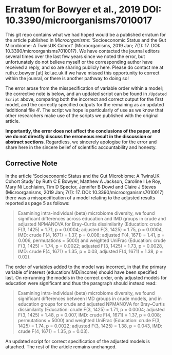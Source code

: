 # Erratum for Bowyer et al., 2019 DOI: 10.3390/microorganisms7010017

This git repo contains what we had hoped would be a published erratum for the article published in *Microorganisms*: ‘Socioeconomic Status and the Gut Microbiome: A TwinsUK Cohort’ (Microorganisms, 2019 Jan; 7(1): 17. DOI: 10.3390/microorganisms7010017). We have contacted the journal editors several times over the last few years since we noted the error, but unfortunately do not believe myself or the corresponding author have received a reply, and so are sharing publicly here. Please do contact me at ruth.c.bowyer [at] kcl.ac.uk if we have missed this opportunity to correct within the jounral, or there is another pathway to doing so! 

The error arose from the misspecification of variable order within a model; the corrective note is below, and an updated script can be found in ```/Updated Script``` above, comparing both the incorrect and correct output for the first model, and the correctly specified outputs for the remaining as an updated ‘additional file 4’. The script we hope is particularly of use as we know that other researchers make use of the scripts we published with the original article. 

**Importantly, the error does not affect the conclusions of the paper, and we do not directly discuss the erroneous result in the discussion or abstract sections**. Regardless, we sincerely apologise for the error and share here in the sincere belief of scientific accountability and honesty. 

## Corrective Note 

In the article ‘Socioeconomic Status and the Gut Microbiome: A TwinsUK Cohort Study’ by Ruth C E Bowyer, Matthew A Jackson, Caroline I Le Roy, Mary Ni Lochlainn, Tim D Spector, Jennifer B Dowd and Claire J Steves (Microorganisms, 2019 Jan; 7(1): 17. DOI: 10.3390/microorganisms7010017) there was a misspecification of a model relating to the adjusted results reported as page 5 as follows:

> Examining intra-individual (beta) microbiome diversity, we found significant differences across education and IMD groups in crude and adjusted NPMANOVA for Bray–Curtis dissimilarity (Education: crude F(3, 1425) = 1.71, p = 0.0004; adjusted F(3, 1425) = 1.75, p = 0.0004, IMD: crude F(4, 1671) = 1.37, p = 0.008; adjusted F(4, 1671) = 1.41, p = 0.006, permutations = 5000) and weighted UniFrac (Education: crude F(3, 1425) = 1.74, p = 0.0022; adjusted F(3, 1425) = 1.73, p = 0.0028, IMD: crude F(4, 1671) = 1.35, p = 0.03, adjusted F(4, 1671) = 1.38, p = 0.02).

The order of variables added to the model was incorrect, in that the primary variable of interest (education/IMD/income) should have been specified last. On re-running the models in the correct order, only adjusted models for education were significant and thus the paragraph should instead read: 

> Examining intra-individual (beta) microbiome diversity, we found significant differences between IMD groups in crude models, and in education groups for crude and adjusted NPMANOVA for Bray–Curtis dissimilarity (Education: crude F(3, 1425) = 1.71, p = 0.0004; adjusted F(3, 1425) = 1.48, p = 0.007, IMD: crude F(4, 1671) = 1.37, p = 0.008; permutations = 5000) and weighted UniFrac (Education: crude F(3, 1425) = 1.74, p = 0.0022; adjusted F(3, 1425) = 1.38, p = 0.043,  IMD: crude F(4, 1671) = 1.35, p = 0.03). 

An updated script for correct specification of the adjusted models is attached. The rest of the article remains unchanged. 
